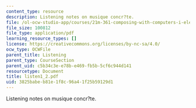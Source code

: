 ```yaml
---
content_type: resource
description: Listening notes on musique concr?te.
file: /ol-ocw-studio-app/courses/21m-361-composing-with-computers-i-electronic-music-composition-spring-2008/3825babeb81e1f8c96a41f25b59129d1_listen1_2.pdf
file_size: 100812
file_type: application/pdf
learning_resource_types: []
license: https://creativecommons.org/licenses/by-nc-sa/4.0/
ocw_type: OCWFile
parent_title: Listening
parent_type: CourseSection
parent_uid: c5b34c3e-e78b-e469-fb5b-5cf6c944d141
resourcetype: Document
title: listen1_2.pdf
uid: 3825babe-b81e-1f8c-96a4-1f25b59129d1
---
```

Listening notes on musique concr?te.